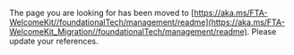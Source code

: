 The page you are looking for has been moved to [https://aka.ms/FTA-WelcomeKit//foundationalTech/management/readme](https://aka.ms/FTA-WelcomeKit_Migration//foundationalTech/management/readme). Please update your references.
